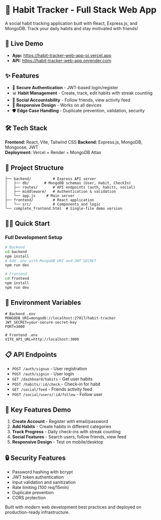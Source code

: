 # 🎯 Habit Tracker - Full Stack Web App

A social habit tracking application built with React, Express.js, and MongoDB. Track your daily habits and stay motivated with friends!

## 🚀 Live Demo

- **App:** https://habit-tracker-web-app-pi.vercel.app
- **API:** https://habit-tracker-web-app.onrender.com

<!-- **Test Account:** `demo@habittracker.com` / `demo123` -->

## ✨ Features

- 🔐 **Secure Authentication** - JWT-based login/register
- 📊 **Habit Management** - Create, track, edit habits with streak counting
- 👥 **Social Accountability** - Follow friends, view activity feed
- 📱 **Responsive Design** - Works on all devices
- 🛡️ **Edge Case Handling** - Duplicate prevention, validation, security

## 🛠️ Tech Stack

**Frontend:** React, Vite, Tailwind CSS
**Backend:** Express.js, MongoDB, Mongoose, JWT  
**Deployment:** Vercel + Render + MongoDB Atlas

## 📁 Project Structure

```
├── backend/          # Express API server
│   ├── db/       # MongoDB schemas (User, Habit, CheckIn)
│   ├── routes/       # API endpoints (auth, habits, social)
│   ├── middleware/   # Authentication & validation
│   └── app.js     # Main server
├── frontend/         # React application
│   └── src/          # Components and logic
└── complete_frontend.html  # Single-file demo version
```

## 🏃‍♂️ Quick Start

### Full Development Setup

```bash
# Backend
cd backend
npm install
# Add .env with MongoDB URI and JWT_SECRET
npm run dev

# Frontend
cd frontend
npm install
npm run dev
```

## 🔧 Environment Variables

```env
# Backend .env
MONGODB_URI=mongodb://localhost:27017/habit-tracker
JWT_SECRET=your-secure-secret-key
PORT=3000

# Frontend .env
VITE_API_URL=http://localhost:3000
```

## 📋 API Endpoints

- `POST /auth/signuo` - User registration
- `POST /auth/signin` - User login
- `GET /dashboard/habits` - Get user habits
- `POST /habits/:id/check` - Check-in for habit
- `GET /social/feed` - Friends activity feed
- `POST /social/users/:id/follow` - Follow user

## 🎨 Key Features Demo

1. **Create Account** - Register with email/password
2. **Add Habits** - Create habits in different categories
3. **Track Progress** - Daily check-ins with streak counting
4. **Social Features** - Search users, follow friends, view feed
5. **Responsive Design** - Test on mobile/desktop

## 🔒 Security Features

- Password hashing with bcrypt
- JWT token authentication
- Input validation and sanitization
- Rate limiting (100 req/15min)
- Duplicate prevention
- CORS protection

Built with modern web development best practices and deployed on production-ready infrastructure.
